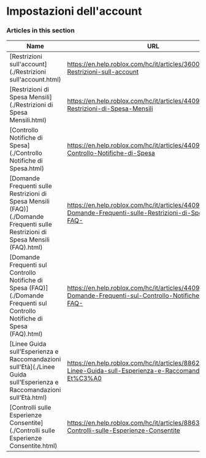 # Impostazioni dell'account  
### Articles in this section
Name|URL
-|-
[Restrizioni sull'account](./Restrizioni sull'account.html) |https://en.help.roblox.com/hc/it/articles/360000375686-Restrizioni-sull-account
[Restrizioni di Spesa Mensili](./Restrizioni di Spesa Mensili.html) |https://en.help.roblox.com/hc/it/articles/4409125091348-Restrizioni-di-Spesa-Mensili
[Controllo Notifiche di Spesa](./Controllo Notifiche di Spesa.html) |https://en.help.roblox.com/hc/it/articles/4409139163412-Controllo-Notifiche-di-Spesa
[Domande Frequenti sulle Restrizioni di Spesa Mensili (FAQ)](./Domande Frequenti sulle Restrizioni di Spesa Mensili (FAQ).html) |https://en.help.roblox.com/hc/it/articles/4409558125460-Domande-Frequenti-sulle-Restrizioni-di-Spesa-Mensili-FAQ-
[Domande Frequenti sul Controllo Notifiche di Spesa  (FAQ)](./Domande Frequenti sul Controllo Notifiche di Spesa  (FAQ).html) |https://en.help.roblox.com/hc/it/articles/4409296123796-Domande-Frequenti-sul-Controllo-Notifiche-di-Spesa-FAQ-
[Linee Guida sull'Esperienza e Raccomandazioni sull'Età](./Linee Guida sull'Esperienza e Raccomandazioni sull'Età.html) |https://en.help.roblox.com/hc/it/articles/8862768451604-Linee-Guida-sull-Esperienza-e-Raccomandazioni-sull-Et%C3%A0
[Controlli sulle Esperienze Consentite](./Controlli sulle Esperienze Consentite.html) |https://en.help.roblox.com/hc/it/articles/8863284850196-Controlli-sulle-Esperienze-Consentite